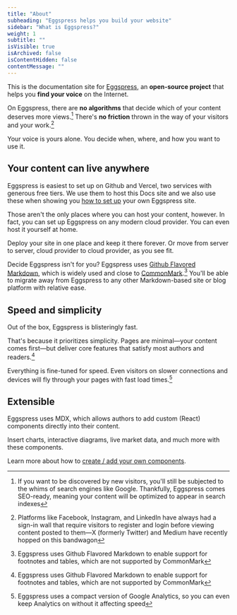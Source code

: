 ```yaml
---
title: "About"
subheading: "Eggspress helps you build your website"
sidebar: "What is Eggspress?"
weight: 1
subtitle: ""
isVisible: true
isArchived: false
isContentHidden: false
contentMessage: ""
---
```


This is the documentation site for [Eggspress](https://github.com/dentonzh/Eggspress), an **open-source project** that helps you **find your voice** on the Internet.

On Eggspress, there are **no algorithms** that decide which of your content deserves more views.[^1] There's **no friction** thrown in the way of your visitors and your work.[^2]

Your voice is yours alone. You decide when, where, and how you want to use it.

## Your content can live anywhere
Eggspress is easiest to set up on Github and Vercel, two services with generous free tiers. We use them to host this Docs site and we also use these when showing you [how to set up](my_posts/getting_started/getting-started.md) your own Eggspress site.

Those aren't the only places where you can host your content, however. In fact, you can set up Eggspress on any modern cloud provider. You can even host it yourself at home.

Deploy your site in one place and keep it there forever. Or move from server to server, cloud provider to cloud provider, as you see fit.

Decide Eggspress isn't for you? Eggspress uses [Github Flavored Markdown](https://github.github.com/gfm/), which is widely used and close to [CommonMark](https://spec.commonmark.org/0.31.2/).[^3] You'll be able to migrate away from Eggspress to any other Markdown-based site or blog platform with relative ease.

## Speed and simplicity
Out of the box, Eggspress is blisteringly fast.

That's because it prioritizes simplicity. Pages are minimal—your content comes first—but deliver core features that satisfy most authors and readers.[^3]

Everything is fine-tuned for speed. Even visitors on slower connections and devices will fly through your pages with fast load times.[^5]

## Extensible
Eggspress uses MDX, which allows authors to add custom (React) components directly into their content.

Insert charts, interactive diagrams, live market data, and much more with these components.

Learn more about how to [create / add your own components](my_posts/guide/create-custom-components.md).


[^1]: If you want to be discovered by new visitors, you'll still be subjected to the whims of search engines like Google. Thankfully, Eggspress comes SEO-ready, meaning your content will be optimized to appear in search indexes
[^2]: Platforms like Facebook, Instagram, and LinkedIn have always had a sign-in wall that require visitors to register and login before viewing content posted to them—X (formerly Twitter) and Medium have recently hopped on this bandwagon
[^3]: Eggspress uses Github Flavored Markdown to enable support for footnotes and tables, which are not supported by CommonMark
[^4]: Presently, there are no reaction buttons (e.g. likes) or comments on Eggspress
[^5]: Eggspress uses a compact version of Google Analytics, so you can even keep Analytics on without it affecting speed
